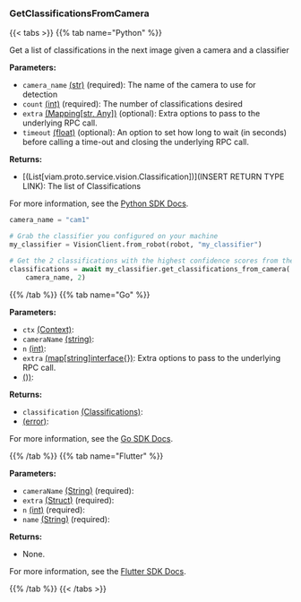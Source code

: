 ### GetClassificationsFromCamera

{{< tabs >}}
{{% tab name="Python" %}}

Get a list of classifications in the next image given a camera and a classifier

**Parameters:**

- `camera_name` [(str)](https://docs.python.org/3/library/stdtypes.html#text-sequence-type-str) (required): The name of the camera to use for detection
- `count` [(int)](https://docs.python.org/3/library/stdtypes.html#numeric-types-int-float-complex) (required): The number of classifications desired
- `extra` [(Mapping[str, Any])](<INSERT PARAM TYPE LINK>) (optional): Extra options to pass to the underlying RPC call.
- `timeout` [(float)](<INSERT PARAM TYPE LINK>) (optional): An option to set how long to wait (in seconds) before calling a time-out and closing the underlying RPC call.

**Returns:**

- [(List[viam.proto.service.vision.Classification])](INSERT RETURN TYPE LINK): The list of Classifications

For more information, see the [Python SDK Docs](https://python.viam.dev/autoapi/viam/services/vision/client/index.html#viam.services.vision.client.VisionClient.get_classifications_from_camera).

``` python {class="line-numbers linkable-line-numbers"}
camera_name = "cam1"

# Grab the classifier you configured on your machine
my_classifier = VisionClient.from_robot(robot, "my_classifier")

# Get the 2 classifications with the highest confidence scores from the next image from the camera
classifications = await my_classifier.get_classifications_from_camera(
    camera_name, 2)
```

{{% /tab %}}
{{% tab name="Go" %}}

**Parameters:**

- `ctx` [(Context)](https://pkg.go.dev/context#Context):
- `cameraName` [(string)](https://pkg.go.dev/builtin#string):
- `n` [(int)](https://pkg.go.dev/builtin#int):
- `extra` [(map[string]interface\{\})](https://go.dev/blog/maps): Extra options to pass to the underlying RPC call.
- [())](<INSERT PARAM TYPE LINK>):

**Returns:**

- `classification` [(Classifications)](https://pkg.go.dev/go.viam.com/rdk@v0.26.0/vision/classification#Classifications):
- [(error)](https://pkg.go.dev/builtin#error):

For more information, see the [Go SDK Docs](https://pkg.go.dev/go.viam.com/rdk/services/vision#Service).

{{% /tab %}}
{{% tab name="Flutter" %}}

**Parameters:**

- `cameraName` [(String)](https://api.flutter.dev/flutter/dart-core/String-class.html) (required):
- `extra` [(Struct)](<INSERT PARAM TYPE LINK>) (required):
- `n` [(int)](https://api.flutter.dev/flutter/dart-core/int-class.html) (required):
- `name` [(String)](https://api.flutter.dev/flutter/dart-core/String-class.html) (required):

**Returns:**

- None.

For more information, see the [Flutter SDK Docs](https://flutter.viam.dev/viam_protos.service.vision/VisionServiceClient/getClassificationsFromCamera.html).

{{% /tab %}}
{{< /tabs >}}
